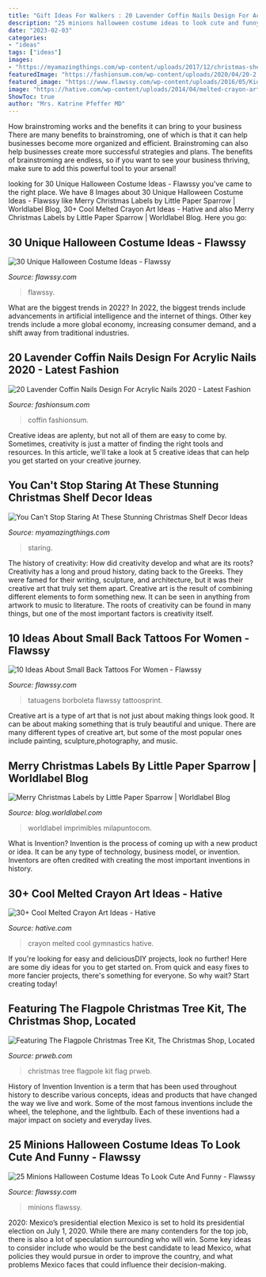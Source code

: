 ```yaml
---
title: "Gift Ideas For Walkers : 20 Lavender Coffin Nails Design For Acrylic Nails 2020"
description: "25 minions halloween costume ideas to look cute and funny"
date: "2023-02-03"
categories:
- "ideas"
tags: ["ideas"]
images:
- "https://myamazingthings.com/wp-content/uploads/2017/12/christmas-shelf-decor-3-.jpg"
featuredImage: "https://fashionsum.com/wp-content/uploads/2020/04/20-2.jpg"
featured_image: "https://www.flawssy.com/wp-content/uploads/2016/05/Kids-Halloween-Costume-Ideas.jpg"
image: "https://hative.com/wp-content/uploads/2014/04/melted-crayon-art/10-gymnastics.jpg"
ShowToc: true
author: "Mrs. Katrine Pfeffer MD"
---
```



How brainstroming works and the benefits it can bring to your business
There are many benefits to brainstroming, one of which is that it can help businesses become more organized and efficient. Brainstroming can also help businesses create more successful strategies and plans. The benefits of brainstroming are endless, so if you want to see your business thriving, make sure to add this powerful tool to your arsenal!

	

		
looking for 30 Unique Halloween Costume Ideas - Flawssy you've came to the right place. We have 8 Images about 30 Unique Halloween Costume Ideas - Flawssy like Merry Christmas Labels by Little Paper Sparrow | Worldlabel Blog, 30+ Cool Melted Crayon Art Ideas - Hative and also Merry Christmas Labels by Little Paper Sparrow | Worldlabel Blog. Here you go:
		
    
## 30 Unique Halloween Costume Ideas - Flawssy

<img loading=lazy src="https://www.flawssy.com/wp-content/uploads/2016/05/Kids-Halloween-Costume-Ideas.jpg" onerror="this.onerror=null;this.src='https://tse4.mm.bing.net/th?id=OIP.fEYH7b0vSi7hsQCAZ2qVOAHaLH&amp;pid=15.1';" alt="30 Unique Halloween Costume Ideas - Flawssy">

_Source: flawssy.com_

>flawssy. 

	

What are the biggest trends in 2022?
In 2022, the biggest trends include advancements in artificial intelligence and the internet of things. Other key trends include a more global economy, increasing consumer demand, and a shift away from traditional industries.

    
## 20 Lavender Coffin Nails Design For Acrylic Nails 2020 - Latest Fashion

<img loading=lazy src="https://fashionsum.com/wp-content/uploads/2020/04/20-2.jpg" onerror="this.onerror=null;this.src='https://tse3.mm.bing.net/th?id=OIP.D1lfQkeKdCTXJk4ttg_CWwHaKk&amp;pid=15.1';" alt="20 Lavender Coffin Nails Design For Acrylic Nails 2020 - Latest Fashion">

_Source: fashionsum.com_

>coffin fashionsum. 

	

Creative ideas are aplenty, but not all of them are easy to come by. Sometimes, creativity is just a matter of finding the right tools and resources. In this article, we'll take a look at 5 creative ideas that can help you get started on your creative journey.

    
## You Can&#039;t Stop Staring At These Stunning Christmas Shelf Decor Ideas

<img loading=lazy src="https://myamazingthings.com/wp-content/uploads/2017/12/christmas-shelf-decor-3-.jpg" onerror="this.onerror=null;this.src='https://tse3.mm.bing.net/th?id=OIP.NTDYbDqkbJcmVIQpa7wydwHaLH&amp;pid=15.1';" alt="You Can&#039;t Stop Staring At These Stunning Christmas Shelf Decor Ideas">

_Source: myamazingthings.com_

>staring. 

	

The history of creativity: How did creativity develop and what are its roots?
Creativity has a long and proud history, dating back to the Greeks. They were famed for their writing, sculpture, and architecture, but it was their creative art that truly set them apart. Creative art is the result of combining different elements to form something new. It can be seen in anything from artwork to music to literature. The roots of creativity can be found in many things, but one of the most important factors is creativity itself.

    
## 10 Ideas About Small Back Tattoos For Women - Flawssy

<img loading=lazy src="https://www.flawssy.com/wp-content/uploads/2016/06/Small-Butterfly-Tattoos-for-Women-3.jpg" onerror="this.onerror=null;this.src='https://tse3.mm.bing.net/th?id=OIP.9ii_Z6jamskNf4s7pVuJggHaLI&amp;pid=15.1';" alt="10 Ideas About Small Back Tattoos For Women - Flawssy">

_Source: flawssy.com_

>tatuagens borboleta flawssy tattoosprint. 

	

Creative art is a type of art that is not just about making things look good. It can be about making something that is truly beautiful and unique. There are many different types of creative art, but some of the most popular ones include painting, sculpture,photography, and music.

    
## Merry Christmas Labels By Little Paper Sparrow | Worldlabel Blog

<img loading=lazy src="https://blog.worldlabel.com/wp-content/myfiles/2013/12/holiday-labels-600x847.jpg" onerror="this.onerror=null;this.src='https://tse3.mm.bing.net/th?id=OIP.nhL6DI9-DC80SWYFqxo_DQHaKd&amp;pid=15.1';" alt="Merry Christmas Labels by Little Paper Sparrow | Worldlabel Blog">

_Source: blog.worldlabel.com_

>worldlabel imprimibles milapuntocom. 

	

What is Invention?
Invention is the process of coming up with a new product or idea. It can be any type of technology, business model, or invention. Inventors are often credited with creating the most important inventions in history.

    
## 30+ Cool Melted Crayon Art Ideas - Hative

<img loading=lazy src="https://hative.com/wp-content/uploads/2014/04/melted-crayon-art/10-gymnastics.jpg" onerror="this.onerror=null;this.src='https://tse2.mm.bing.net/th?id=OIP.znXxIh5UvBw51Ktxt235XgHaJ4&amp;pid=15.1';" alt="30+ Cool Melted Crayon Art Ideas - Hative">

_Source: hative.com_

>crayon melted cool gymnastics hative. 

	

If you're looking for easy and deliciousDIY projects, look no further! Here are some diy ideas for you to get started on. From quick and easy fixes to more fancier projects, there's something for everyone. So why wait? Start creating today!

    
## Featuring The Flagpole Christmas Tree Kit, The Christmas Shop, Located

<img loading=lazy src="http://ww1.prweb.com/prfiles/2016/12/01/13894879/LEDChristmasTreead.png" onerror="this.onerror=null;this.src='https://tse1.mm.bing.net/th?id=OIP.AdQmrFRUPQ1jSibBH756UQChEs&amp;pid=15.1';" alt="Featuring The Flagpole Christmas Tree Kit, The Christmas Shop, Located">

_Source: prweb.com_

>christmas tree flagpole kit flag prweb. 

	

History of Invention
Invention is a term that has been used throughout history to describe various concepts, ideas and products that have changed the way we live and work. Some of the most famous inventions include the wheel, the telephone, and the lightbulb. Each of these inventions had a major impact on society and everyday lives.

    
## 25 Minions Halloween Costume Ideas To Look Cute And Funny - Flawssy

<img loading=lazy src="https://www.flawssy.com/wp-content/uploads/2016/06/Pinterest-Minion-Halloween-Costume.jpg" onerror="this.onerror=null;this.src='https://tse2.mm.bing.net/th?id=OIP.koPcHEsbOLJfAvjru2k7rgHaJ6&amp;pid=15.1';" alt="25 Minions Halloween Costume Ideas To Look Cute And Funny - Flawssy">

_Source: flawssy.com_

>minions flawssy. 

	

2020: Mexico’s presidential election
Mexico is set to hold its presidential election on July 1, 2020. While there are many contenders for the top job, there is also a lot of speculation surrounding who will win. Some key ideas to consider include who would be the best candidate to lead Mexico, what policies they would pursue in order to improve the country, and what problems Mexico faces that could influence their decision-making.

